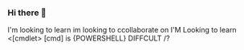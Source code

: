 ### Hi there 👋

<!--
**strictlybusiness33/strictlybusiness33** is a ✨ _special_ ✨ repository because its `README.md` (this file) appears on your GitHub profile.

Here are some ideas to get you started:

- 🔭 I’m currently working on ...
- 🌱 I’m currently learning ...
- 👯 I’m looking to collaborate on ...
- 🤔 I’m looking for help with ...
- 💬 Ask me about ...
- 📫 How to reach me: ...
- 😄 Pronouns: ...
- ⚡ Fun fact: ...
--> 
I'm looking to learn
im looking to ccollaborate on <POWERSHELL>
I'M Looking to learn <[cmdlet> [cmd]
is {POWERSHELL} DIFFCULT /?
  
